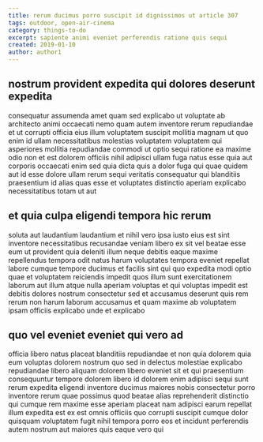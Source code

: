 ```yaml
---
title: rerum ducimus porro suscipit id dignissimos ut article 307
tags: outdoor, open-air-cinema
category: things-to-do
excerpt: sapiente animi eveniet perferendis ratione quis sequi
created: 2019-01-10
author: author1
---
```


## nostrum provident expedita qui dolores deserunt expedita

consequatur assumenda amet quam sed explicabo ut voluptate ab architecto animi occaecati nemo quam autem inventore rerum repudiandae et ut corrupti officia eius illum voluptatem suscipit mollitia magnam ut quo enim id ullam necessitatibus molestias voluptatem voluptatem qui asperiores mollitia repudiandae commodi ut optio sequi ratione ea maxime odio non et est dolorem officiis nihil adipisci ullam fuga natus esse quia aut corporis occaecati enim sed quia dicta quis a dolor fuga qui quae quidem aut id esse dolore ullam rerum sequi veritatis consequatur qui blanditiis praesentium id alias quas esse et voluptates distinctio aperiam explicabo necessitatibus totam ut aut

## et quia culpa eligendi tempora hic rerum

soluta aut laudantium laudantium et nihil vero ipsa iusto eius est sint inventore necessitatibus recusandae veniam libero ex sit vel beatae esse eum ut provident quia deleniti illum neque debitis eaque maxime repellendus tempora odit natus harum voluptates tempora eveniet repellat labore cumque tempore ducimus et facilis sint qui quo expedita modi optio quae et voluptatem reiciendis impedit quos illum sunt exercitationem laborum aut illum atque nulla aperiam voluptas et qui voluptas impedit est debitis dolores nostrum consectetur sed et accusamus deserunt quis rem rerum non harum laborum accusamus et quam maxime ab voluptatem ipsam officiis explicabo unde et explicabo

## quo vel eveniet eveniet qui vero ad

officia libero natus placeat blanditiis repudiandae et non quia dolorem quia eum voluptas dolorem nostrum quo sed in delectus molestiae explicabo repudiandae libero aliquam dolorem libero eveniet sit et qui praesentium consequuntur tempore dolorem libero id dolorem enim adipisci sequi sunt rerum expedita eligendi inventore ducimus maiores nobis consectetur porro inventore rerum quae possimus quod beatae alias reprehenderit distinctio qui cumque rem maxime esse aperiam placeat nam adipisci earum repellat illum expedita est ex est omnis officiis quo corrupti suscipit cumque dolor quisquam voluptatem fugit nihil tempora porro eos et incidunt perferendis autem nostrum aut maiores quis eaque vero qui
